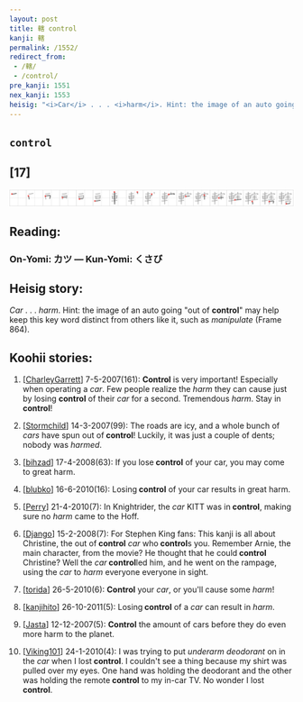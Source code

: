 ```yaml
---
layout: post
title: 轄 control
kanji: 轄
permalink: /1552/
redirect_from:
 - /轄/
 - /control/
pre_kanji: 1551
nex_kanji: 1553
heisig: "<i>Car</i> . . . <i>harm</i>. Hint: the image of an auto going &quot;out of <b>control</b>&quot; may help keep this key word distinct from others like it, such as <i>manipulate</i> (Frame 864)."
---
```


## `control`

## [17]

<div class="stroke"><img src="../images/E8BD84.png" /></div>

## Reading:

### On-Yomi: カツ &mdash; Kun-Yomi: くさび

## Heisig story:

<i>Car</i> . . . <i>harm</i>. Hint: the image of an auto going &quot;out of <b>control</b>&quot; may help keep this key word distinct from others like it, such as <i>manipulate</i> (Frame 864).

## Koohii stories:

1) [<a href="http://kanji.koohii.com/profile/CharleyGarrett">CharleyGarrett</a>] 7-5-2007(161): <strong>Control</strong> is very important! Especially when operating a <em>car</em>. Few people realize the <em>harm</em> they can cause just by losing <strong>control</strong> of their <em>car</em> for a second. Tremendous <em>harm</em>. Stay in <strong>control</strong>!

2) [<a href="http://kanji.koohii.com/profile/Stormchild">Stormchild</a>] 14-3-2007(99): The roads are icy, and a whole bunch of <em>cars</em> have spun out of<strong> control</strong>! Luckily, it was just a couple of dents; nobody was <em>harmed</em>.

3) [<a href="http://kanji.koohii.com/profile/bihzad">bihzad</a>] 17-4-2008(63): If you lose<strong> control</strong> of your car, you may come to great harm.

4) [<a href="http://kanji.koohii.com/profile/blubko">blubko</a>] 16-6-2010(16): Losing<strong> control</strong> of your car results in great harm.

5) [<a href="http://kanji.koohii.com/profile/Perry">Perry</a>] 21-4-2010(7): In Knightrider, the <em>car</em> KITT was in<strong> control</strong>, making sure no <em>harm</em> came to the Hoff.

6) [<a href="http://kanji.koohii.com/profile/Django">Django</a>] 15-2-2008(7): For Stephen King fans: This kanji is all about Christine, the out of<strong> control</strong> <em>car</em> who<strong> control</strong>s you. Remember Arnie, the main character, from the movie? He thought that he could<strong> control</strong> Christine? Well the <em>car</em><strong> control</strong>led him, and he went on the rampage, using the <em>car</em> to <em>harm</em> everyone everyone in sight.

7) [<a href="http://kanji.koohii.com/profile/torida">torida</a>] 26-5-2010(6): <strong>Control</strong> your <em>car</em>, or you&#039;ll cause some <em>harm</em>!

8) [<a href="http://kanji.koohii.com/profile/kanjihito">kanjihito</a>] 26-10-2011(5): Losing<strong> control</strong> of a <em>car</em> can result in <em>harm</em>.

9) [<a href="http://kanji.koohii.com/profile/Jasta">Jasta</a>] 12-12-2007(5): <strong>Control</strong> the amount of cars before they do even more harm to the planet.

10) [<a href="http://kanji.koohii.com/profile/Viking101">Viking101</a>] 24-1-2010(4): I was trying to put <em>underarm deodorant</em> on in the <em>car</em> when I lost<strong> control</strong>. I couldn&#039;t see a thing because my shirt was pulled over my eyes. One hand was holding the deodorant and the other was holding the remote<strong> control</strong> to my in-car TV. No wonder I lost<strong> control</strong>.
